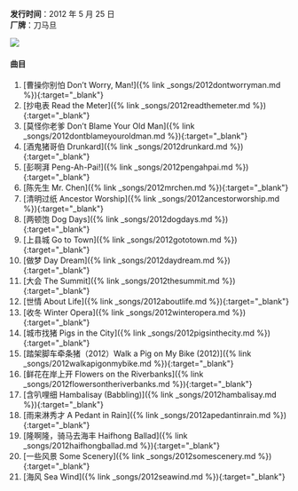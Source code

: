 **发行时间**：2012 年 5 月 25 日  
**厂牌**：刀马旦

<img src="{{site.cdn}}/assets/imgs/scenery2012.jpg">

#### 曲目

1. [曹操你别怕 Don’t Worry, Man!]({% link _songs/2012dontworryman.md %}){:target="_blank"}
2. [抄电表 Read the Meter]({% link _songs/2012readthemeter.md %}){:target="_blank"}
3. [莫怪你老爹 Don’t Blame Your Old Man]({% link _songs/2012dontblameyouroldman.md %}){:target="_blank"}
4. [酒鬼猪哥伯 Drunkard]({% link _songs/2012drunkard.md %}){:target="_blank"}
5. [彭啊湃 Peng-Ah-Pai!]({% link _songs/2012pengahpai.md %}){:target="_blank"}
6. [陈先生 Mr. Chen]({% link _songs/2012mrchen.md %}){:target="_blank"}
7. [清明过纸 Ancestor Worship]({% link _songs/2012ancestorworship.md %}){:target="_blank"}
8. [两顿饱 Dog Days]({% link _songs/2012dogdays.md %}){:target="_blank"}
9. [上县城 Go to Town]({% link _songs/2012gototown.md %}){:target="_blank"}
10. [做梦 Day Dream]({% link _songs/2012daydream.md %}){:target="_blank"}
11. [大会 The Summit]({% link _songs/2012thesummit.md %}){:target="_blank"}
12. [世情 About Life]({% link _songs/2012aboutlife.md %}){:target="_blank"}
13. [收冬 Winter Opera]({% link _songs/2012winteropera.md %}){:target="_blank"}
14. [城市找猪 Pigs in the City]({% link _songs/2012pigsinthecity.md %}){:target="_blank"}
15. [踏架脚车牵条猪（2012）Walk a Pig on My Bike (2012)]({% link _songs/2012walkapigonmybike.md %}){:target="_blank"}
16. [鲜花在岸上开 Flowers on the Riverbanks]({% link _songs/2012flowersontheriverbanks.md %}){:target="_blank"}
17. [含叭哩细 Hambalisay (Babbling)]({% link _songs/2012hambalisay.md %}){:target="_blank"}
18. [雨来淋秀才 A Pedant in Rain]({% link _songs/2012apedantinrain.md %}){:target="_blank"}
19. [隆啊隆，骑马去海丰 Haifhong Ballad]({% link _songs/2012haifhongballad.md %}){:target="_blank"}
20. [一些风景 Some Scenery]({% link _songs/2012somescenery.md %}){:target="_blank"}
21. [海风 Sea Wind]({% link _songs/2012seawind.md %}){:target="_blank"}
